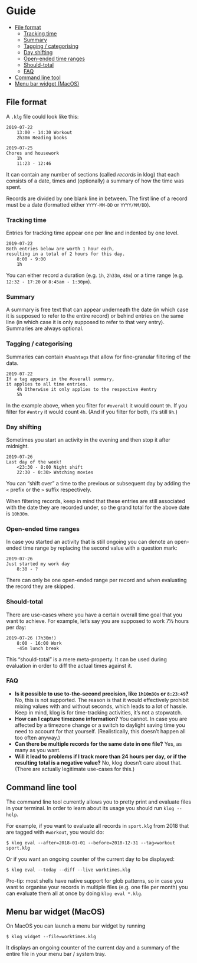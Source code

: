 # Guide

- [File format](#file-format)
    - [Tracking time](#tracking-time)
    - [Summary](#summary)
    - [Tagging / categorising](#tagging--categorising)
    - [Day shifting](#day-shifting)
    - [Open-ended time ranges](#open-ended-time-ranges)
    - [Should-total](#should-total)
    - [FAQ](#faq)
- [Command line tool](#command-line-tool)
- [Menu bar widget (MacOS)](#menu-bar-widget-macos)

## File format
A `.klg` file could look like this:

```klog
2019-07-22
    13:00 - 14:30 Workout
    2h30m Reading books

2019-07-25
Chores and housework
    1h
    11:23 - 12:46
```

It can contain any number of sections (called *records* in klog)
that each consists of a date, times and
(optionally) a summary of how the time was spent.

Records are divided by one blank line in between.
The first line of a record must be a date (formatted either
`YYYY-MM-DD` or `YYYY/MM/DD`).

### Tracking time
Entries for tracking time appear one per line and indented by one level.

```klog
2019-07-22
Both entries below are worth 1 hour each,
resulting in a total of 2 hours for this day.
    8:00 - 9:00
    1h
```

You can either record a duration (e.g. `1h`, `2h33m`, `48m`)
or a time range (e.g. `12:32 - 17:20` or `8:45am - 1:30pm`).

### Summary
A summary is free text that can appear underneath the date
(in which case it is supposed to refer to the entire record)
or behind entries on the same line (in which case it is only
supposed to refer to that very entry). Summaries are always optional.

### Tagging / categorising
Summaries can contain `#hashtags` that allow for fine-granular
filtering of the data.

```klog
2019-07-22
If a tag appears in the #overall summary,
it applies to all time entries.
    4h Otherwise it only applies to the respective #entry
    5h
```

In the example above, when you filter for `#overall` it would
count `9h`. If you filter for `#entry` it would count
`4h`. (And if you filter for both, it’s still `9h`.)

### Day shifting
Sometimes you start an activity in the evening and then stop
it after midnight.

```klog
2019-07-26
Last day of the week!
    <23:30 - 8:00 Night shift
    22:30 - 0:30> Watching movies
```

You can “shift over” a time to the previous or subsequent day
by adding the `<` prefix or the `>` suffix respectively.

When filtering records, keep in mind that these entries are still
associated with the date they are recorded under, so the grand total
for the above date is `10h30m`.

### Open-ended time ranges
In case you started an activity that is still ongoing you
can denote an open-ended time range by replacing the second
value with a question mark:

```klog
2019-07-26
Just started my work day
    8:30 - ?
```

There can only be one open-ended range per record and
when evaluating the record they are skipped.

### Should-total
There are use-cases where you have a certain overall time goal
that you want to achieve.
For example, let’s say you are supposed to work 7½ hours per day:

```klog
2019-07-26 (7h30m!)
    8:00 - 16:00 Work
    -45m lunch break
```

This “should-total” is a mere meta-property. It can be used during
evaluation in order to diff the actual times against it.

### FAQ

- **Is it possible to use to-the-second precision,
  like `1h10m30s` or `8:23:49`?**
  No, this is not supported.
  The reason is that it would effectively prohibit mixing values
  with and without seconds, which leads to a lot of hassle.
  Keep in mind, klog is for time-tracking activities, it’s not a stopwatch.
- **How can I capture timezone information?**
  You cannot.
  In case you are affected by a timezone change or
  a switch to daylight saving time
  you need to account for that yourself.
  (Realistically, this doesn’t happen all too often anyway.)
- **Can there be multiple records for the same date in one file?**
  Yes, as many as you want.
- **Will it lead to problems if I track more than 24 hours per day,
  or if the resulting total is a negative value?**
  No, klog doesn’t care about that.
  (There are actually legitimate use-cases for this.)


## Command line tool
The command line tool currently allows you to pretty print and
evaluate files in your terminal. In order to learn about its usage
you should run `klog --help`.

For example, if you want to evaluate all records in `sport.klg`
from 2018 that are tagged with `#workout`, you would do:

```shell
$ klog eval --after=2018-01-01 --before=2018-12-31 --tag=workout sport.klg
```

Or if you want an ongoing counter of the current day to be displayed:

```shell
$ klog eval --today --diff --live worktimes.klg
```

Pro-tip: most shells have native support for glob patterns, so in case
you want to organise your records in multiple files (e.g. one file per month)
you can evaluate them all at once by doing `klog eval *.klg`.

## Menu bar widget (MacOS)
On MacOS you can launch a menu bar widget by running

```shell
$ klog widget --file=worktimes.klg
```

It displays an ongoing counter of the current day and a summary
of the entire file in your menu bar / system tray.
